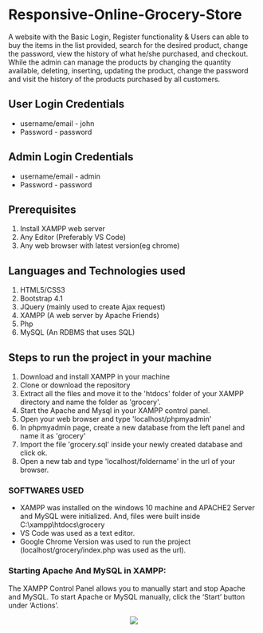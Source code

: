 # Responsive-Online-Grocery-Store

A website with the Basic Login, Register functionality & Users can able to buy the items in the list provided, search for the desired product, change the password, view the history of what he/she purchased, and checkout.
While the admin can manage the products by changing the quantity available, deleting, inserting, updating the product, change the password and visit the history of the products purchased by all customers.

<!-- Visit : [Live demo](https://pro-online-grocery-store.000webhostapp.com/) -->

## User Login Credentials

- username/email - john
- Password - password

## Admin Login Credentials

- username/email - admin
- Password - password

## Prerequisites

1. Install XAMPP web server
2. Any Editor (Preferably VS Code)
3. Any web browser with latest version(eg chrome)

## Languages and Technologies used

1. HTML5/CSS3
2. Bootstrap 4.1
3. JQuery (mainly used to create Ajax request)
4. XAMPP (A web server by Apache Friends)
5. Php
6. MySQL (An RDBMS that uses SQL)

## Steps to run the project in your machine

1. Download and install XAMPP in your machine
2. Clone or download the repository
3. Extract all the files and move it to the 'htdocs' folder of your XAMPP directory and name the folder as 'grocery'.
4. Start the Apache and Mysql in your XAMPP control panel.
5. Open your web browser and type 'localhost/phpmyadmin'
6. In phpmyadmin page, create a new database from the left panel and name it as 'grocery'
7. Import the file 'grocery.sql' inside your newly created database and click ok.
8. Open a new tab and type 'localhost/foldername' in the url of your browser.

### SOFTWARES USED

- XAMPP was installed on the windows 10 machine and APACHE2 Server and MySQL were initialized. And, files were built inside C:\xampp\htdocs\grocery
- VS Code was used as a text editor.
- Google Chrome Version was used to run the project (localhost/grocery/index.php was used as the url).

### Starting Apache And MySQL in XAMPP:

The XAMPP Control Panel allows you to manually start and stop Apache and MySQL. To start Apache or MySQL manually, click the ‘Start’ button under ‘Actions’.

<p align="center"><img src="https://user-images.githubusercontent.com/36665975/59350977-fcc68900-8d3a-11e9-9450-e5c478497caa.png"></p>
